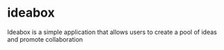 # ideabox
Ideabox is a simple application that allows users to create a pool of ideas and promote collaboration

